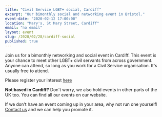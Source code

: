 ```yaml
---
title: "Civil Service LGBT+ social, Cardiff"
excerpt: "Our bimonthly social and networking event in Bristol." 
event-date: "2020-02-12 17:00:00"
location: "Mary's, St Mary Street, Cardiff"
email: "no email"
layout: event
slug: /2020/02/28/cardiff-social
published: true
---
```

Join us for a bimonthly networking and social event in Cardiff. This event is your chance to meet other LGBT+ civil servants from across government. Anyone can attend, so long as you work for a Civil Service organisation. It's usually free to attend.

Please register your interest [here](https://www.eventbrite.co.uk/e/civil-service-lgbt-network-social-cardiff-tickets-93508222611)

**Not based in Cardiff?** Don't worry, we also hold events in other parts of the UK too. You can find all our events on our website.

If we don't have an event coming up in your area, why not run one yourself! [Contact us](/about/contact-us/) and we can help you promote it.
